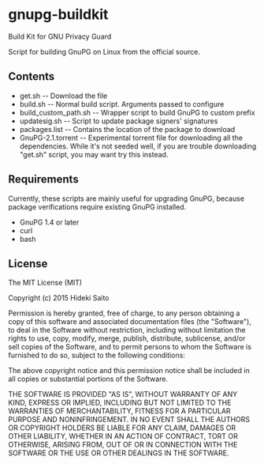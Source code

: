 gnupg-buildkit
==============

Build Kit for GNU Privacy Guard

Script for building GnuPG on Linux from the official source.

Contents
--------

- get.sh -- Download the file
- build.sh -- Normal build script. Arguments passed to configure
- build_custom_path.sh -- Wrapper script to build GnuPG to custom prefix
- updatesig.sh -- Script to update package signers' signatures
- packages.list -- Contains the location of the package to download
- GnuPG-2.1.torrent -- Experimental torrent file for downloading all the dependencies. While it's not seeded well, if you are trouble downloading "get.sh" script, you may want try this instead.

Requirements
------------
Currently, these scripts are mainly useful for upgrading GnuPG, because package verifications require existing GnuPG installed.

- GnuPG 1.4 or later
- curl
- bash

License
-------
The MIT License (MIT)

Copyright (c) 2015 Hideki Saito

Permission is hereby granted, free of charge, to any person obtaining a copy
of this software and associated documentation files (the "Software"), to deal
in the Software without restriction, including without limitation the rights
to use, copy, modify, merge, publish, distribute, sublicense, and/or sell
copies of the Software, and to permit persons to whom the Software is
furnished to do so, subject to the following conditions:

The above copyright notice and this permission notice shall be included in
all copies or substantial portions of the Software.

THE SOFTWARE IS PROVIDED "AS IS", WITHOUT WARRANTY OF ANY KIND, EXPRESS OR
IMPLIED, INCLUDING BUT NOT LIMITED TO THE WARRANTIES OF MERCHANTABILITY,
FITNESS FOR A PARTICULAR PURPOSE AND NONINFRINGEMENT. IN NO EVENT SHALL THE
AUTHORS OR COPYRIGHT HOLDERS BE LIABLE FOR ANY CLAIM, DAMAGES OR OTHER
LIABILITY, WHETHER IN AN ACTION OF CONTRACT, TORT OR OTHERWISE, ARISING FROM,
OUT OF OR IN CONNECTION WITH THE SOFTWARE OR THE USE OR OTHER DEALINGS IN
THE SOFTWARE.
